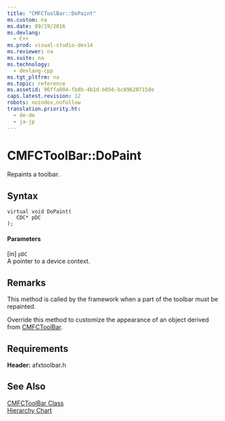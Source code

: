 ```yaml
---
title: "CMFCToolBar::DoPaint"
ms.custom: na
ms.date: 09/19/2016
ms.devlang: 
  - C++
ms.prod: visual-studio-dev14
ms.reviewer: na
ms.suite: na
ms.technology: 
  - devlang-cpp
ms.tgt_pltfrm: na
ms.topic: reference
ms.assetid: 96ffa004-fb8b-4b1d-b056-bc89620715de
caps.latest.revision: 12
robots: noindex,nofollow
translation.priority.ht: 
  - de-de
  - ja-jp
---
```

# CMFCToolBar::DoPaint
Repaints a toolbar.  
  
## Syntax  
  
```  
virtual void DoPaint(  
   CDC* pDC   
);  
```  
  
#### Parameters  
 [in] `pDC`  
 A pointer to a device context.  
  
## Remarks  
 This method is called by the framework when a part of the toolbar must be repainted.  
  
 Override this method to customize the appearance of an object derived from [CMFCToolBar](../Topic/CMFCToolBar%20Class.md).  
  
## Requirements  
 **Header:** afxtoolbar.h  
  
## See Also  
 [CMFCToolBar Class](../Topic/CMFCToolBar%20Class.md)   
 [Hierarchy Chart](../vs140/Hierarchy-Chart.md)